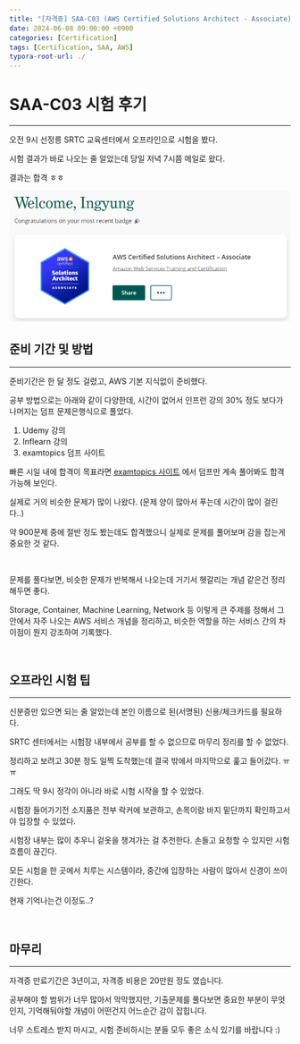 ```yaml
---
title: "[자격증] SAA-C03 (AWS Certified Solutions Architect - Associate) 시험 후기"
date: 2024-06-08 09:00:00 +0900
categories: [Certification]
tags: [Certification, SAA, AWS]
typora-root-url: ./
---
```


# **SAA-C03 시험 후기**

---

오전 9시 선정릉 SRTC 교육센터에서 오프라인으로 시험을 봤다.

시험 결과가 바로 나오는 줄 알았는데 당일 저녁 7시쯤 메일로 왔다.

결과는 합격 ㅎㅎ

<img src="/../assets/img/posts/2024-06-08-SAA-C03/image-20240617154656708.png" alt="image-20240617154656708" style="zoom:80%;" />

<br/>

## **준비 기간 및 방법**

---

준비기간은 한 달 정도 걸렸고, AWS 기본 지식없이 준비했다.

공부 방법으로는 아래와 같이 다양한데, 시간이 없어서 인프런 강의 30% 정도 보다가 나머지는 덤프 문제은행식으로 풀었다.

1. Udemy 강의
2. Inflearn 강의
3. examtopics 덤프 사이트



빠른 시일 내에 합격이 목표라면 [examtopics 사이트](https://www.examtopics.com/exams/amazon/aws-certified-solutions-architect-associate-saa-c03/view/) 에서 덤프만 계속 풀어봐도 합격 가능해 보인다. 

실제로 거의 비슷한 문제가 많이 나왔다. (문제 양이 많아서 푸는데 시간이 많이 걸린다..)

약 900문제 중에 절반 정도 봤는데도 합격했으니 실제로 문제를 풀어보며 감을 잡는게 중요한 것 같다.

<br/>

문제를 풀다보면, 비슷한 문제가 반복해서 나오는데 거기서 헷갈리는 개념 같은건 정리해두면 좋다.

Storage, Container, Machine Learning, Network 등 이렇게 큰 주제를 정해서 그 안에서 자주 나오는 AWS 서비스 개념을 정리하고, 비슷한 역할을 하는 서비스 간의 차이점이 뭔지 강조하여 기록했다.

<br/>



## **오프라인 시험 팁**

---

신분증만 있으면 되는 줄 알았는데  본인 이름으로 된(서명된) 신용/체크카드를 필요하다.

SRTC 센터에서는 시험장 내부에서 공부를 할 수 없으므로 마무리 정리를 할 수 없었다.

정리하고 보려고 30분 정도 일찍 도착했는데 결국 밖에서 마지막으로 훑고 들어갔다. ㅠㅠ

그래도 딱 9시 정각이 아니라 바로 시험 시작을 할 수 있었다.

시험장 들어가기전 소지품은 전부 락커에 보관하고, 손목이랑 바지 밑단까지 확인하고서야 입장할 수 있었다.

시험장 내부는 많이 추우니 겉옷을 챙겨가는 걸 추천한다. 손들고 요청할 수 있지만 시험 흐름이 끊긴다.

모든 시험을 한 곳에서 치루는 시스템이라, 중간에 입장하는 사람이 많아서 신경이 쓰이긴한다. 

현재 기억나는건 이정도..?  

<br/>



## **마무리**

---

자격증 만료기간은 3년이고, 자격증 비용은 20만원 정도 였습니다.

공부해야 할 범위가 너무 많아서 막막했지만, 기출문제를 풀다보면 중요한 부분이 무엇인지, 기억해둬야할 개념이 어떤건지 어느순간 감이 잡힙니다.

너무 스트레스 받지 마시고, 시험 준비하시는 분들 모두 좋은 소식 있기를 바랍니다 :)





